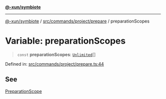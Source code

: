 [**@-xun/symbiote**](../../../../../README.md)

***

[@-xun/symbiote](../../../../../README.md) / [src/commands/project/prepare](../README.md) / preparationScopes

# Variable: preparationScopes

> `const` **preparationScopes**: [`Unlimited`](../../../../configure/enumerations/UnlimitedGlobalScope.md#unlimited)[]

Defined in: [src/commands/project/prepare.ts:44](https://github.com/Xunnamius/symbiote/blob/bf93fc6ee8086ef7d92447ad716f3811a334edee/src/commands/project/prepare.ts#L44)

## See

[PreparationScope](../../../../configure/enumerations/UnlimitedGlobalScope.md)
